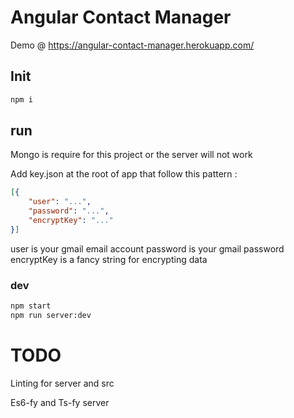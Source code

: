 # Angular Contact Manager

Demo @ https://angular-contact-manager.herokuapp.com/

## Init

```bash
npm i
```

## run

Mongo is require for this project or the server will not work

Add key.json at the root of app that follow this pattern :

```json
[{
    "user": "...",
    "password": "...",
    "encryptKey": "..."
}]
```
user is your gmail email account
password is your gmail password
encryptKey is a fancy string for encrypting data

### dev

```bash
npm start
npm run server:dev
```

# TODO

Linting for server and src

Es6-fy and Ts-fy server